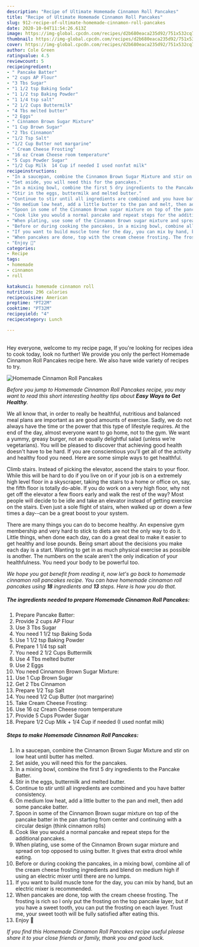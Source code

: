 ```yaml
---
description: "Recipe of Ultimate Homemade Cinnamon Roll Pancakes"
title: "Recipe of Ultimate Homemade Cinnamon Roll Pancakes"
slug: 912-recipe-of-ultimate-homemade-cinnamon-roll-pancakes
date: 2020-10-04T11:54:26.613Z
image: https://img-global.cpcdn.com/recipes/d2b680eaca235d92/751x532cq70/homemade-cinnamon-roll-pancakes-recipe-main-photo.jpg
thumbnail: https://img-global.cpcdn.com/recipes/d2b680eaca235d92/751x532cq70/homemade-cinnamon-roll-pancakes-recipe-main-photo.jpg
cover: https://img-global.cpcdn.com/recipes/d2b680eaca235d92/751x532cq70/homemade-cinnamon-roll-pancakes-recipe-main-photo.jpg
author: Cole Green
ratingvalue: 4.5
reviewcount: 5
recipeingredient:
- " Pancake Batter"
- "2 cups AP Flour"
- "3 Tbs Sugar"
- "1 1/2 tsp Baking Soda"
- "1 1/2 tsp Baking Powder"
- "1 1/4 tsp salt"
- "2 1/2 Cups Buttermilk"
- "4 Tbs melted butter"
- "2 Eggs"
- " Cinnamon Brown Sugar Mixture"
- "1 Cup Brown Sugar"
- "2 Tbs Cinnamon"
- "1/2 Tsp Salt"
- "1/2 Cup Butter not margarine"
- " Cream Cheese Frosting"
- "16 oz Cream Cheese room temperature"
- "5 Cups Powder Sugar"
- "1/2 Cup Milk  14 Cup if needed I used nonfat milk"
recipeinstructions:
- "In a saucepan, combine the Cinnamon Brown Sugar Mixture and stir on low heat until butter has melted."
- "Set aside, you will need this for the pancakes."
- "In a mixing bowl, combine the first 5 dry ingredients to the Pancake Batter."
- "Stir in the eggs, buttermilk and melted butter."
- "Continue to stir until all ingredients are combined and you have batter consistency."
- "On medium low heat, add a little butter to the pan and melt, then add some pancake batter."
- "Spoon in some of the Cinnamon Brown sugar mixture on top of the pancake batter in the pan starting from center and continuing with a circular design (think cinnamon rolls)"
- "Cook like you would a normal pancake and repeat steps for the additional pancakes."
- "When plating, use some of the Cinnamon Brown sugar mixture and spread on top opposed to using butter. It gives that extra drool while eating."
- "Before or during cooking the pancakes, in a mixing bowl, combine all of the cream cheese frosting ingredients and blend on medium high if using an electric mixer until there are no lumps."
- "If you want to build muscle tone for the day, you can mix by hand, but an electric mixer is recommended."
- "When pancakes are done, top with the cream cheese frosting. The frosting is rich so I only put the frosting on the top pancake layer, but if you have a sweet tooth, you can put the frosting on each layer. Trust me, your sweet tooth will be fully satisfied after eating this."
- "Enjoy 🤪"
categories:
- Recipe
tags:
- homemade
- cinnamon
- roll

katakunci: homemade cinnamon roll 
nutrition: 296 calories
recipecuisine: American
preptime: "PT22M"
cooktime: "PT32M"
recipeyield: "4"
recipecategory: Lunch

---
```

<br>
Hey everyone, welcome to my recipe page, If you're looking for recipes idea to cook today, look no further! We provide you only the perfect Homemade Cinnamon Roll Pancakes recipe here. We also have wide variety of recipes to try.
<br>


![Homemade Cinnamon Roll Pancakes](https://img-global.cpcdn.com/recipes/d2b680eaca235d92/751x532cq70/homemade-cinnamon-roll-pancakes-recipe-main-photo.jpg)

<i>Before you jump to Homemade Cinnamon Roll Pancakes recipe, you may want to read this short interesting healthy tips about <strong>Easy Ways to Get Healthy</strong>.</i>

We all know that, in order to really be healthful, nutritious and balanced meal plans are important as are good amounts of exercise. Sadly, we do not always have the time or the power that this type of lifestyle requires. At the end of the day, almost everyone want to go home, not to the gym. We want a yummy, greasy burger, not an equally delightful salad (unless we’re vegetarians). You will be pleased to discover that achieving good health doesn't have to be hard. If you are conscientious you'll get all of the activity and healthy food you need. Here are some simple ways to get healthful.

Climb stairs. Instead of picking the elevator, ascend the stairs to your floor. While this will be hard to do if you live on or if your job is on a extremely high level floor in a skyscraper, taking the stairs to a home or office on, say, the fifth floor is totally do-able. If you do work on a very high floor, why not get off the elevator a few floors early and walk the rest of the way? Most people will decide to be idle and take an elevator instead of getting exercise on the stairs. Even just a sole flight of stairs, when walked up or down a few times a day--can be a great boost to your system. 

There are many things you can do to become healthy. An expensive gym membership and very hard to stick to diets are not the only way to do it. Little things, when done each day, can do a great deal to make it easier to get healthy and lose pounds. Being smart about the decisions you make each day is a start. Wanting to get in as much physical exercise as possible is another. The numbers on the scale aren't the only indication of your healthfulness. You need your body to be powerful too. 


<i>We hope you got benefit from reading it, now let's go back to homemade cinnamon roll pancakes recipe. You can have homemade cinnamon roll pancakes using <strong>18</strong> ingredients and <strong>13</strong> steps. Here is how you do that.
</i>

##### The ingredients needed to prepare Homemade Cinnamon Roll Pancakes:

1. Prepare  Pancake Batter:
1. Provide 2 cups AP Flour
1. Use 3 Tbs Sugar
1. You need 1 1/2 tsp Baking Soda
1. Use 1 1/2 tsp Baking Powder
1. Prepare 1 1/4 tsp salt
1. You need 2 1/2 Cups Buttermilk
1. Use 4 Tbs melted butter
1. Use 2 Eggs
1. You need  Cinnamon Brown Sugar Mixture:
1. Use 1 Cup Brown Sugar
1. Get 2 Tbs Cinnamon
1. Prepare 1/2 Tsp Salt
1. You need 1/2 Cup Butter (not margarine)
1. Take  Cream Cheese Frosting:
1. Use 16 oz Cream Cheese room temperature
1. Provide 5 Cups Powder Sugar
1. Prepare 1/2 Cup Milk + 1/4 Cup if needed (I used nonfat milk)


##### Steps to make Homemade Cinnamon Roll Pancakes:

1. In a saucepan, combine the Cinnamon Brown Sugar Mixture and stir on low heat until butter has melted.
1. Set aside, you will need this for the pancakes.
1. In a mixing bowl, combine the first 5 dry ingredients to the Pancake Batter.
1. Stir in the eggs, buttermilk and melted butter.
1. Continue to stir until all ingredients are combined and you have batter consistency.
1. On medium low heat, add a little butter to the pan and melt, then add some pancake batter.
1. Spoon in some of the Cinnamon Brown sugar mixture on top of the pancake batter in the pan starting from center and continuing with a circular design (think cinnamon rolls)
1. Cook like you would a normal pancake and repeat steps for the additional pancakes.
1. When plating, use some of the Cinnamon Brown sugar mixture and spread on top opposed to using butter. It gives that extra drool while eating.
1. Before or during cooking the pancakes, in a mixing bowl, combine all of the cream cheese frosting ingredients and blend on medium high if using an electric mixer until there are no lumps.
1. If you want to build muscle tone for the day, you can mix by hand, but an electric mixer is recommended.
1. When pancakes are done, top with the cream cheese frosting. The frosting is rich so I only put the frosting on the top pancake layer, but if you have a sweet tooth, you can put the frosting on each layer. Trust me, your sweet tooth will be fully satisfied after eating this.
1. Enjoy 🤪


<i>If you find this Homemade Cinnamon Roll Pancakes recipe useful please share it to your close friends or family, thank you and good luck.</i>
